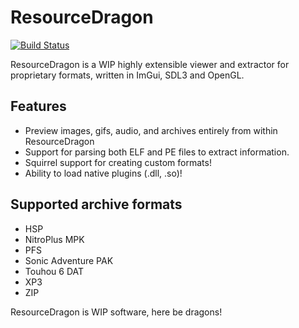# ResourceDragon
[![Build Status](https://github.com/wearrrrr/ResourceDragon/actions/workflows/build.yml/badge.svg)](https://github.com/wearrrrr/ResourceDragon/actions/workflows/build.yml/badge.svg)

ResourceDragon is a WIP highly extensible viewer and extractor for proprietary formats, written in ImGui, SDL3 and OpenGL.

## Features
- Preview images, gifs, audio, and archives entirely from within ResourceDragon
- Support for parsing both ELF and PE files to extract information.
- Squirrel support for creating custom formats!
- Ability to load native plugins (.dll, .so)!

## Supported archive formats

- HSP
- NitroPlus MPK
- PFS
- Sonic Adventure PAK
- Touhou 6 DAT
- XP3
- ZIP

ResourceDragon is WIP software, here be dragons!
